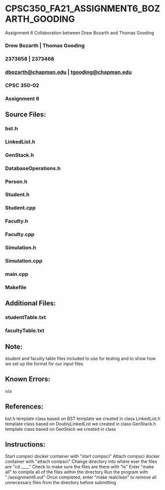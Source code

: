 # CPSC350_FA21_ASSIGNMENT6_BOZARTH_GOODING
Assignment 6 Collaboration between Drew Bozarth and Thomas Gooding
### Drew Bozarth | Thomas Gooding
### 2373658 | 2373468
### dbozarth@chapman.edu | tgooding@chapman.edu
### CPSC 350-02
### Assignment 6

## Source Files:
### bst.h
### LinkedList.h
### GenStack.h
### DatabaseOperations.h
### Person.h
### Student.h
### Student.cpp
### Faculty.h
### Faculty.cpp
### Simulation.h
### Simulation.cpp
### main.cpp
### Makefile

## Additional Files:
### studentTable.txt
### facultyTable.txt

## Note:
student and faculty table files included to use for testing and to show how we set up the format for our input files

## Known Errors:
n/a

## References:
bst.h template class based on BST template we created in class
LinkedList.h template class based on DoublyLinkedList we created in class
GenStack.h template class based on GenStack we created in class

## Instructions:
Start compsci docker container with "start compsci"
Attach compsci docker container with "attach compsci"
Change directory into where ever the files are "cd ____"
Check to make sure the files are there with "ls"
Enter "make all" to compile all of the files within the directory
Run the program with "./assignment6.out"
Once completed, enter "make realclean" to remove all unnecessary files from the directory before submitting
